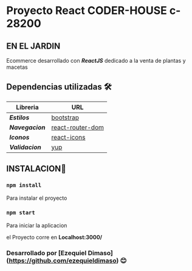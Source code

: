 # Proyecto React  CODER-HOUSE c-28200

## **EN EL JARDIN**

Ecommerce desarrollado con ***_ReactJS_*** dedicado a la venta de plantas y macetas

## Dependencias utilizadas  🛠️
  

|Libreria          |  URL 
|---- | ----- |
|**_Estilos_**           |  [bootstrap](https://getbootstrap.com/) |
|**_Navegacion_**        |  [react-router-dom](https://reactrouter.com/)|
|**_Iconos_**            |  [react-icons](https://react-icons.github.io/react-icons)|
|**_Validacion_**        |  [yup](https://github.com/jquense/yup)|


## **INSTALACION**🔧
 ### `npm install`

Para instalar el proyecto  
### `npm start`

Para iniciar la aplicacion


el Proyecto corre  en  **Localhost:3000/**

### Desarrollado por  [Ezequiel Dimaso] (https://github.com/ezequieldimaso) 😊
